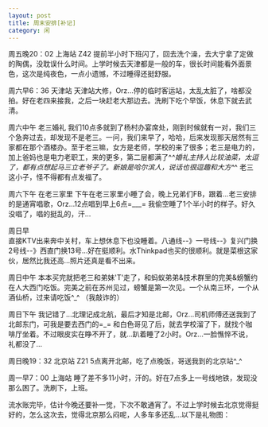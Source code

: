 ```yaml
---
layout: post
title: 周末安排[补记]
category: 闲
---
```

周五晚20：02 上海站 Z42 
   提前半小时下班闪了，回去洗个澡，去大宁拿了定做的陶偶，没耽误什么时间。上学时候去天津都是一般的车，很长时间能看外面景色，这次是纯夜色，一点小遗憾，不过睡得还挺舒服。

周六早6：36 天津站
   天津站大修，Orz...停的临时客运站，太乱太脏了，啥都没拍。好在老四来接我，之后一块赶老大那边去。洗刷下吃个早饭，休息下就去武清。

周六中午 老三婚礼
    我们10点多就到了杨村办宴席处，刚到时候就有一对，我们三个急奔过去，却发现不是老三。一问，我们来早了，哈哈，后来发现那天居然有三家都在那个酒楼办。至于老三嘛，女方是老师，学校的来了很多；老三是电力的，加上爸妈也是电力老职工，来的更多，第二层都满了^_^婚礼主持人比较油菜，太逗了，都有点想起马三立老爷子了。新娘是哈尔滨人，说话也很逗趣和大方^_^ 老三这小子，怪不得都有点发福了。

周六下午 在老三家里
   下午在老三家里小睡了会，晚上兄弟们FB，跟着...老三安排的是通宵唱歌，Orz...12点唱到早上6点=___= 我偷空睡了1个半小时的样子。好久没唱了，唱的挺乱的，汗...

周日早  
   直接KTV出来奔中关村，车上想休息下也没睡着。八通线--》一号线--》复兴门换2号线--》西直门换13号...好在挺顺利。水Thinkpad也买的很顺利。就是菜根这家伙，居然比我还高...照片还真是看不出来。

周日中午 
   本本买完就把老三和弟妹'T'走了，和蚂蚁弟弟&技术群里的完美&螃蟹约在人大西门吃饭。完美之前在苏州见过，螃蟹是第一次见。一个从南三环，一个从酒仙桥，过来请吃饭^_^ （我敲诈的）

周日下午 
   我记错了...北理记成北航，最后才知是北邮，Orz...司机师傅还送我到了北邮东门，可我是要去西门的=_= 和白色哥见了后，就去学校溜了下，就找个咖啡厅坐着。不过眼皮实在睁不开了，就...趴着睡了2小时。Orz...一脸憔悴不说，礼都没了...

周日晚19：32 北京站 Z21
    5点离开北邮，吃了点晚饭，哥送我到的北京站^_^ 

周一早7：00 上海站
  睡了差不多11小时，汗的。好在7点多上一号线地铁，发现没那么困了。洗刷下，上班。

流水账完毕，估计今晚还要补一觉，下次不敢通宵了。不过上学时候去北京觉得挺好的，怎么这次去，觉得北京那么闷呢，人多车多还乱...以下是礼物图：